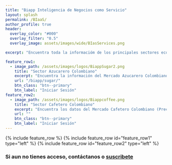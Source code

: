 ```yaml
---
title: "Biapp Inteligencia de Negocios como Servicio"
layout: splash
permalink: /BIaaS/
author_profile: true
header:
  overlay_color: "#000"
  overlay_filter: "0.5"  
  overlay_image: assets/images/wide/BIasServices.png

excerpt: "Encuentra toda la informacióm de los principales sectores económicos colombianos, en un solo lugar. "

feature_row1:
  - image_path: /assets/images/logos/BiappSugar2.png
    title: "Sector Azucarero Colombiano"
    excerpt: "Encuentra la información del Mercado Azucarero Colombiano en un solo lugar (Precios, Clima, Tasa de cambio, Aranceles, Previsiones, Noticias)"
    url: "/biapp/sugar/"
    btn_class: "btn--primary"
    btn_label: "Iniciar Sesión"
feature_row2:
  - image_path: /assets/images/logos/Biappcoffee.png
    title: "Sector Cafetero Colombiano"
    excerpt: "Encuentra los datos del Mercado Cafetero Colombiano (Precios, Clima, Proyecciones, Noticias)"
    url: ""
    btn_class: "btn--primary"
    btn_label: "Iniciar Sesión"
---
```


{% include feature_row %}
{% include feature_row id="feature_row1" type="left" %}
{% include feature_row id="feature_row2" type="left" %}

### Si aun no tienes acceso, contáctanos o [suscribete]()

